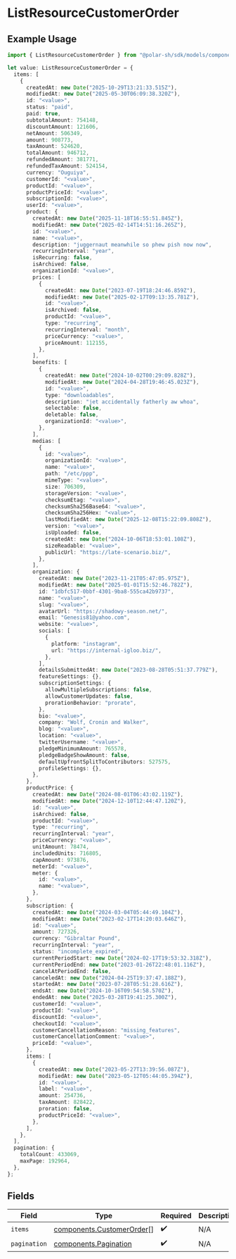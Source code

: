 # ListResourceCustomerOrder

## Example Usage

```typescript
import { ListResourceCustomerOrder } from "@polar-sh/sdk/models/components/listresourcecustomerorder.js";

let value: ListResourceCustomerOrder = {
  items: [
    {
      createdAt: new Date("2025-10-29T13:21:33.515Z"),
      modifiedAt: new Date("2025-05-30T06:09:38.320Z"),
      id: "<value>",
      status: "paid",
      paid: true,
      subtotalAmount: 754148,
      discountAmount: 121606,
      netAmount: 506349,
      amount: 908773,
      taxAmount: 524620,
      totalAmount: 946712,
      refundedAmount: 381771,
      refundedTaxAmount: 524154,
      currency: "Ouguiya",
      customerId: "<value>",
      productId: "<value>",
      productPriceId: "<value>",
      subscriptionId: "<value>",
      userId: "<value>",
      product: {
        createdAt: new Date("2025-11-18T16:55:51.845Z"),
        modifiedAt: new Date("2025-02-14T14:51:16.265Z"),
        id: "<value>",
        name: "<value>",
        description: "juggernaut meanwhile so phew pish now now",
        recurringInterval: "year",
        isRecurring: false,
        isArchived: false,
        organizationId: "<value>",
        prices: [
          {
            createdAt: new Date("2023-07-19T18:24:46.859Z"),
            modifiedAt: new Date("2025-02-17T09:13:35.781Z"),
            id: "<value>",
            isArchived: false,
            productId: "<value>",
            type: "recurring",
            recurringInterval: "month",
            priceCurrency: "<value>",
            priceAmount: 112155,
          },
        ],
        benefits: [
          {
            createdAt: new Date("2024-10-02T00:29:09.828Z"),
            modifiedAt: new Date("2024-04-28T19:46:45.023Z"),
            id: "<value>",
            type: "downloadables",
            description: "jet accidentally fatherly aw whoa",
            selectable: false,
            deletable: false,
            organizationId: "<value>",
          },
        ],
        medias: [
          {
            id: "<value>",
            organizationId: "<value>",
            name: "<value>",
            path: "/etc/ppp",
            mimeType: "<value>",
            size: 706309,
            storageVersion: "<value>",
            checksumEtag: "<value>",
            checksumSha256Base64: "<value>",
            checksumSha256Hex: "<value>",
            lastModifiedAt: new Date("2025-12-08T15:22:09.808Z"),
            version: "<value>",
            isUploaded: false,
            createdAt: new Date("2024-10-06T18:53:01.108Z"),
            sizeReadable: "<value>",
            publicUrl: "https://late-scenario.biz/",
          },
        ],
        organization: {
          createdAt: new Date("2023-11-21T05:47:05.975Z"),
          modifiedAt: new Date("2025-01-01T15:52:46.782Z"),
          id: "1dbfc517-0bbf-4301-9ba8-555ca42b9737",
          name: "<value>",
          slug: "<value>",
          avatarUrl: "https://shadowy-season.net/",
          email: "Genesis81@yahoo.com",
          website: "<value>",
          socials: [
            {
              platform: "instagram",
              url: "https://internal-igloo.biz/",
            },
          ],
          detailsSubmittedAt: new Date("2023-08-28T05:51:37.779Z"),
          featureSettings: {},
          subscriptionSettings: {
            allowMultipleSubscriptions: false,
            allowCustomerUpdates: false,
            prorationBehavior: "prorate",
          },
          bio: "<value>",
          company: "Wolf, Cronin and Walker",
          blog: "<value>",
          location: "<value>",
          twitterUsername: "<value>",
          pledgeMinimumAmount: 765578,
          pledgeBadgeShowAmount: false,
          defaultUpfrontSplitToContributors: 527575,
          profileSettings: {},
        },
      },
      productPrice: {
        createdAt: new Date("2024-08-01T06:43:02.119Z"),
        modifiedAt: new Date("2024-12-10T12:44:47.120Z"),
        id: "<value>",
        isArchived: false,
        productId: "<value>",
        type: "recurring",
        recurringInterval: "year",
        priceCurrency: "<value>",
        unitAmount: 78474,
        includedUnits: 716805,
        capAmount: 973876,
        meterId: "<value>",
        meter: {
          id: "<value>",
          name: "<value>",
        },
      },
      subscription: {
        createdAt: new Date("2024-03-04T05:44:49.104Z"),
        modifiedAt: new Date("2023-02-17T14:20:03.646Z"),
        id: "<value>",
        amount: 727326,
        currency: "Gibraltar Pound",
        recurringInterval: "year",
        status: "incomplete_expired",
        currentPeriodStart: new Date("2024-02-17T19:53:32.318Z"),
        currentPeriodEnd: new Date("2023-01-26T22:48:01.116Z"),
        cancelAtPeriodEnd: false,
        canceledAt: new Date("2024-04-25T19:37:47.188Z"),
        startedAt: new Date("2023-07-28T05:51:28.616Z"),
        endsAt: new Date("2024-10-16T09:54:58.570Z"),
        endedAt: new Date("2025-03-28T19:41:25.300Z"),
        customerId: "<value>",
        productId: "<value>",
        discountId: "<value>",
        checkoutId: "<value>",
        customerCancellationReason: "missing_features",
        customerCancellationComment: "<value>",
        priceId: "<value>",
      },
      items: [
        {
          createdAt: new Date("2023-05-27T13:39:56.087Z"),
          modifiedAt: new Date("2023-05-12T05:44:05.394Z"),
          id: "<value>",
          label: "<value>",
          amount: 254736,
          taxAmount: 828422,
          proration: false,
          productPriceId: "<value>",
        },
      ],
    },
  ],
  pagination: {
    totalCount: 433069,
    maxPage: 192964,
  },
};
```

## Fields

| Field                                                                  | Type                                                                   | Required                                                               | Description                                                            |
| ---------------------------------------------------------------------- | ---------------------------------------------------------------------- | ---------------------------------------------------------------------- | ---------------------------------------------------------------------- |
| `items`                                                                | [components.CustomerOrder](../../models/components/customerorder.md)[] | :heavy_check_mark:                                                     | N/A                                                                    |
| `pagination`                                                           | [components.Pagination](../../models/components/pagination.md)         | :heavy_check_mark:                                                     | N/A                                                                    |